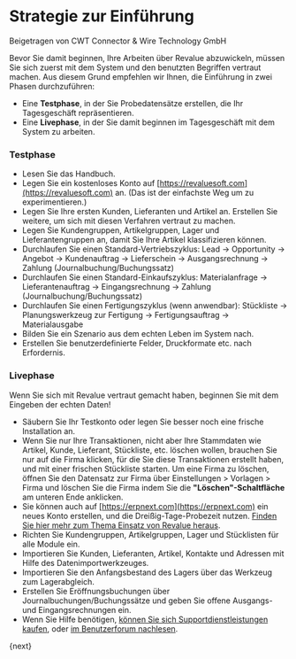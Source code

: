 # Strategie zur Einführung
<span class="text-muted contributed-by">Beigetragen von CWT Connector & Wire Technology GmbH</span>

Bevor Sie damit beginnen, Ihre Arbeiten über Revalue abzuwickeln, müssen Sie sich zuerst mit dem System und den benutzten Begriffen vertraut machen. Aus diesem Grund empfehlen wir Ihnen, die Einführung in zwei Phasen durchzuführen:

- Eine **Testphase**, in der Sie Probedatensätze erstellen, die Ihr Tagesgeschäft repräsentieren.
- Eine **Livephase**, in der Sie damit beginnen im Tagesgeschäft mit dem System zu arbeiten.

### Testphase

* Lesen Sie das Handbuch.
* Legen Sie ein kostenloses Konto auf [https://revaluesoft.com](https://revaluesoft.com) an. (Das ist der einfachste Weg um zu experimentieren.)
* Legen Sie Ihre ersten Kunden, Lieferanten und Artikel an. Erstellen Sie weitere, um sich mit diesen Verfahren vertraut zu machen.
* Legen Sie Kundengruppen, Artikelgruppen, Lager und Lieferantengruppen an, damit Sie Ihre Artikel klassifizieren können.
* Durchlaufen Sie einen Standard-Vertriebszyklus: Lead -> Opportunity -> Angebot -> Kundenauftrag -> Lieferschein -> Ausgangsrechnung -> Zahlung (Journalbuchung/Buchungssatz)
* Durchlaufen Sie einen Standard-Einkaufszyklus: Materialanfrage -> Lieferantenauftrag -> Eingangsrechnung -> Zahlung (Journalbuchung/Buchungssatz)
* Durchlaufen Sie einen Fertigungszyklus (wenn anwendbar): Stückliste -> Planungswerkzeug zur Fertigung -> Fertigungsauftrag -> Materialausgabe
* Bilden Sie ein Szenario aus dem echten Leben im System nach.
* Erstellen Sie benutzerdefinierte Felder, Druckformate etc. nach Erfordernis.

### Livephase

Wenn Sie sich  mit Revalue vertraut gemacht haben, beginnen Sie mit dem Eingeben der echten Daten!

* Säubern Sie Ihr Testkonto oder legen Sie besser noch eine frische Installation an.
* Wenn Sie nur Ihre Transaktionen, nicht aber Ihre Stammdaten wie Artikel, Kunde, Lieferant, Stückliste, etc. löschen wollen, brauchen Sie nur auf die Firma klicken, für die Sie diese Transaktionen erstellt haben, und mit einer frischen Stückliste starten. Um eine Firma zu löschen, öffnen Sie den Datensatz zur Firma über Einstellungen > Vorlagen > Firma und löschen Sie die Firma indem Sie die **"Löschen"-Schaltfläche** am unteren Ende anklicken.
* Sie können auch auf [https://erpnext.com](https://erpnext.com) ein neues Konto erstellen, und die Dreißig-Tage-Probezeit nutzen. [Finden Sie hier mehr zum Thema Einsatz von Revalue heraus](/introduction/getting-started-with-erpnext).
* Richten Sie Kundengruppen, Artikelgruppen, Lager und Stücklisten für alle Module ein.
* Importieren Sie Kunden, Lieferanten, Artikel, Kontakte und Adressen mit Hilfe des Datenimportwerkzeuges.
* Importieren Sie den Anfangsbestand des Lagers über das Werkzeug zum Lagerabgleich.
* Erstellen Sie Eröffnungsbuchungen über Journalbuchungen/Buchungssätze und geben Sie offene Ausgangs- und Eingangsrechnungen ein.
* Wenn Sie Hilfe benötigen, [können Sie sich Supportdienstleistungen kaufen](https://erpnext.com/pricing), oder [im Benutzerforum nachlesen](https://discuss.erpnext.com).

{next}
